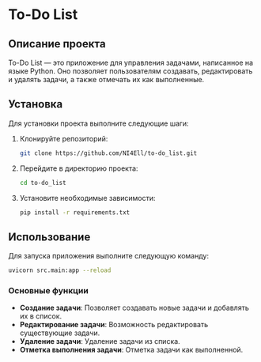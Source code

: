 # To-Do List

## Описание проекта
To-Do List — это приложение для управления задачами, написанное на языке Python. Оно позволяет пользователям создавать, редактировать и удалять задачи, а также отмечать их как выполненные.

## Установка
Для установки проекта выполните следующие шаги:

1. Клонируйте репозиторий:
    ```bash
    git clone https://github.com/NI4Ell/to-do_list.git
    ```

2. Перейдите в директорию проекта:
    ```bash
    cd to-do_list
    ```

3. Установите необходимые зависимости:
    ```bash
    pip install -r requirements.txt
    ```

## Использование
Для запуска приложения выполните следующую команду:

```bash
uvicorn src.main:app --reload
```

### Основные функции
- **Создание задачи**: Позволяет создавать новые задачи и добавлять их в список.
- **Редактирование задачи**: Возможность редактировать существующие задачи.
- **Удаление задачи**: Удаление задачи из списка.
- **Отметка выполнения задачи**: Отметка задачи как выполненной.
